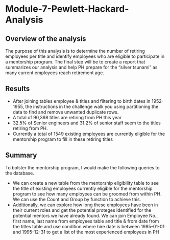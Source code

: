 # Module-7-Pewlett-Hackard-Analysis
## Overview of the analysis
The purpose of this analysis is to determine the number of retiring employees per title and identify employees who are eligible to participate in a mentorship program. The final step will be to create a report that summarizes our analysis and help PH prepare for the “silver tsunami” as many current employees reach retirement age.
## Results
- After joining tables employee & titles and filtering to birth dates in 1952-1955, the instructions in the challenge walk you using partitioning the data to find and remove unwanted duplicate rows.
- A total of 90,398 titles are retiring from PH this year
- 32.5% of Senior engineers and 31.2% of senior staff seem to the titles retiring from PH.
- Currently a total of 1549 existing employees are currently eligible for the mentorship program to fill in these retiring titles
## Summary
To bolster the mentorship program, I would make the following queries to the database.
- We can create a new table from the mentorship eligibility table to see the title of existing employees currently eligible for the mentorship program to see how many employees can be groomed from within PH. We can use the Count and Group by function to achieve this.
- Additionally, we can explore how long these employees have been in their current roles and get the potential proteges identified for the potential mentors we have already found. We can join Employee No., first name, last name from employees table and title & from date from the titles table and use condition where hire date is between 1985-01-01 and 1995-12-31 to get a list of the most experienced employees in PH
